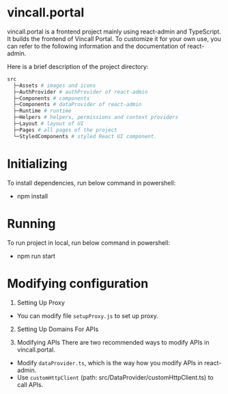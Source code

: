 # vincall.portal

vincall.portal is a frontend project mainly using react-admin and TypeScript. It builds the frontend of Vincall Portal. To customize it for your own use, you can refer to the following information and the documentation of react-admin.

Here is a brief description of the project directory:

```bash
src
  ├─Assets # images and icons
  ├─AuthProvider # authProvider of react-admin
  ├─Components # components
  ├─Components # dataProvider of react-admin
  ├─Runtime # runtime
  ├─Helpers # helpers, permissions and context providers
  ├─Layout # layout of UI
  ├─Pages # all pages of the project
  └─StyledComponents # styled React UI component.
```


# Initializing
To install dependencies, run below command in powershell:
  - npm install

# Running
To run project in local, run below command in powershell:
  - npm run start

# Modifying configuration
1. Setting Up Proxy
  - You can modify file `setupProxy.js` to set up proxy.

2. Setting Up Domains For APIs

3. Modifying APIs
  There are two recommended ways to modify APIs in vincall.portal. 
  - Modify `dataProvider.ts`, which is the way how you modify APIs in react-admin.
  - Use `customHttpClient` (path: src/DataProvider/customHttpClient.ts) to call APIs.